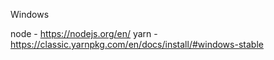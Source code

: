 Windows

node - https://nodejs.org/en/
yarn - https://classic.yarnpkg.com/en/docs/install/#windows-stable

